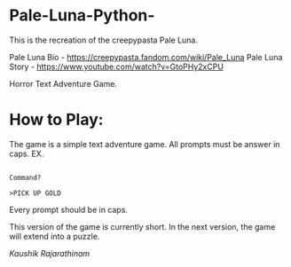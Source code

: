 # Pale-Luna-Python-

This is the recreation of the creepypasta Pale Luna.

Pale Luna Bio - https://creepypasta.fandom.com/wiki/Pale_Luna
Pale Luna Story - https://www.youtube.com/watch?v=GtoPHy2xCPU

Horror Text Adventure Game.

# How to Play:

The game is a simple text adventure game. All prompts must be answer in caps.
EX.
```There is GOLD in the corner.

Command?

>PICK UP GOLD
```
Every prompt should be in caps.

This version of the game is currently short. In the next version, the game will extend into a puzzle.

_Kaushik Rajarathinam_
